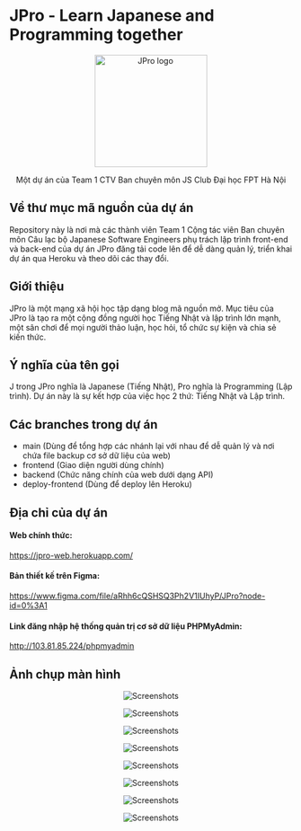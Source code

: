 # JPro - Learn Japanese and Programming together

<p align="center">
  <img alt="JPro logo" width="200" src="https://raw.githubusercontent.com/tunnaduong/jpro/main/js_logo_transparent.png">
</p>
<p align="center">Một dự án của Team 1 CTV Ban chuyên môn JS Club Đại học FPT Hà Nội</p>


## Về thư mục mã nguồn của dự án
Repository này là nơi mà các thành viên Team 1 Cộng tác viên Ban chuyên môn Câu lạc bộ Japanese Software Engineers phụ trách lập trình front-end và back-end của dự án JPro đăng tải code lên để dễ dàng quản lý, triển khai dự án qua Heroku và theo dõi các thay đổi.

## Giới thiệu
JPro là một mạng xã hội học tập dạng blog mã nguồn mở. Mục tiêu của JPro là tạo ra một cộng đồng người học Tiếng Nhật và lập trình lớn mạnh, một sân chơi để mọi người thảo luận, học hỏi, tổ chức sự kiện và chia sẻ kiến thức.

## Ý nghĩa của tên gọi
J trong JPro nghĩa là Japanese (Tiếng Nhật), Pro nghĩa là Programming (Lập trình). Dự án này là sự kết hợp của việc học 2 thứ: Tiếng Nhật và Lập trình.

## Các branches trong dự án
 - main (Dùng để tổng hợp các nhánh lại với nhau để dễ quản lý và nơi chứa file backup cơ sở dữ liệu của web)
 - frontend (Giao diện người dùng chính)
 - backend (Chức năng chính của web dưới dạng API)
 - deploy-frontend (Dùng để deploy lên Heroku)

## Địa chỉ của dự án

#### Web chính thức:
https://jpro-web.herokuapp.com/

#### Bản thiết kế trên Figma:
https://www.figma.com/file/aRhh6cQSHSQ3Ph2V1IUhyP/JPro?node-id=0%3A1

#### Link đăng nhập hệ thống quản trị cơ sở dữ liệu PHPMyAdmin:
http://103.81.85.224/phpmyadmin

## Ảnh chụp màn hình

<p align="center">
  <img alt="Screenshots" src="https://raw.githubusercontent.com/tunnaduong/jpro/main/screenshots/1.png">
</p>

<p align="center">
  <img alt="Screenshots" src="https://raw.githubusercontent.com/tunnaduong/jpro/main/screenshots/2.png">
</p>

<p align="center">
  <img alt="Screenshots" src="https://raw.githubusercontent.com/tunnaduong/jpro/main/screenshots/3.png">
</p>

<p align="center">
  <img alt="Screenshots" src="https://raw.githubusercontent.com/tunnaduong/jpro/main/screenshots/4.png">
</p>

<p align="center">
  <img alt="Screenshots" src="https://raw.githubusercontent.com/tunnaduong/jpro/main/screenshots/5.png">
</p>

<p align="center">
  <img alt="Screenshots" src="https://raw.githubusercontent.com/tunnaduong/jpro/main/screenshots/6.png">
</p>

<p align="center">
  <img alt="Screenshots" src="https://raw.githubusercontent.com/tunnaduong/jpro/main/screenshots/7.png">
</p>

<p align="center">
  <img alt="Screenshots" src="https://raw.githubusercontent.com/tunnaduong/jpro/main/screenshots/8.png">
</p>
